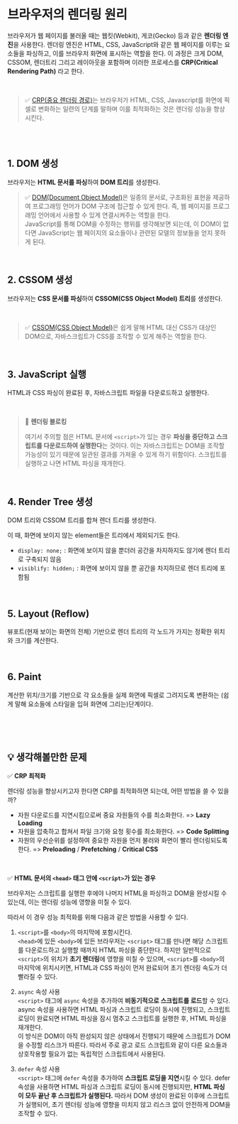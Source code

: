 # 브라우저의 렌더링 원리

브라우저가 웹 페이지를 불러올 때는 웹킷(Webkit), 게코(Gecko) 등과 같은 **렌더링 엔진**을 사용한다. 렌더링 엔진은 HTML, CSS, JavaScript와 같은 웹 페이지를 이루는 요소들을 파싱하고, 이를 브라우저 화면에 표시하는 역할을 한다. 이 과정은 크게 DOM, CSSOM, 렌더트리 그리고 레이아웃을 포함하며 이러한 프로세스를 **CRP(Critical Rendering Path)**
라고 한다.

<br/>

> ✅ [CRP(중요 렌더링 경로)](https://developer.mozilla.org/ko/docs/Web/Performance/Critical_rendering_path)는 브라우저가 HTML, CSS, Javascript를 화면에 픽셀로 변화하는 일련의 단계를 말하며 이를 최적화하는 것은 렌더링 성능을 향상시킨다.

<br/><br/>

## 1. DOM 생성

브라우저는 **HTML 문서를 파싱**하여 **DOM 트리**를 생성한다.

> ✅ [DOM(Document Object Model)](https://developer.mozilla.org/ko/docs/Web/API/Document_Object_Model/Introduction)은 일종의 문서로, 구조화된 표현을 제공하여 프로그래밍 언어가 DOM 구조에 접근할 수 있게 한다. 즉, 웹 페이지를 프로그래밍 언어에서 사용할 수 있게 연결시켜주는 역할을 한다. <br/>
> JavaScript를 통해 DOM을 수정하는 행위를 생각해보면 되는데, 이 DOM이 없다면 JavaScript는 웹 페이지의 요소들이나 관련된 모델의 정보들을 얻지 못하게 된다.

<br/>

## 2. CSSOM 생성

브라우저는 **CSS 문서를 파싱**하여 **CSSOM(CSS Object Model) 트리**를 생성한다.

<br/>

> ✅ [CSSOM(CSS Object Model)](https://developer.mozilla.org/ko/docs/Web/API/CSS_Object_Model)은 쉽게 말해 HTML 대신 CSS가 대상인 DOM으로, 자바스크립트가 CSS를 조작할 수 있게 해주는 역할을 한다.

<br/>

## 3. JavaScript 실행

HTML과 CSS 파싱이 완료된 후, 자바스크립트 파일을 다운로드하고 실행한다.

<br/>

> 🚨 **렌더링 블로킹**
>
> 여기서 주의할 점은 HTML 문서에 `<script>`가 있는 경우 **파싱을 중단하고 스크립트를 다운로드하여 실행한다**는 것이다. 이는 자바스크립트는 DOM을 조작할 가능성이 있기 때문에 일관된 결과를 가져올 수 있게 하기 위함이다. 스크립트를 실행하고 나면 HTML 파싱을 재개한다.

<br/>

## 4. Render Tree 생성

DOM 트리와 CSSOM 트리를 합쳐 렌더 트리를 생성한다.

이 때, 화면에 보이지 않는 element들은 트리에서 제외되기도 한다. <br/>

- `display: none;` : 화면에 보이지 않을 뿐더러 공간을 차지하지도 않기에 렌더 트리로 구축되지 않음
- `visiblify: hidden;` : 화면에 보이지 않을 뿐 공간을 차지하므로 렌더 트리에 포함됨

<br/>

## 5. Layout (Reflow)

뷰포트(현재 보이는 화면의 전체) 기반으로 렌더 트리의 각 노드가 가지는 정확한 위치와 크기를 계산한다.

<br/>

## 6. Paint

계산한 위치/크기를 기반으로 각 요소들을 실제 화면에 픽셀로 그려지도록 변환하는 (쉽게 말해 요소들에 스타일을 입혀 화면에 그리는)단계이다.

<br/>
<br/>
<br/>

## 💡 생각해볼만한 문제

✅ **CRP 최적화**

렌더링 성능을 향상시키고자 한다면 CRP를 최적화하면 되는데, 어떤 방법을 쓸 수 있을까? <br/>

- 자원 다운로드를 지연시킴으로써 중요 자원들의 수를 최소화한다. => **Lazy Loading**
- 자원을 압축하고 합쳐서 파일 크기와 요청 횟수를 최소화한다. => **Code Splitting**
- 자원의 우선순위를 설정하여 중요한 자원을 먼저 불러와 화면이 빨리 렌더링되도록 한다. => **Preloading** / **Prefetching** / **Critical CSS**

<br/>

✅ **HTML 문서의 `<head>` 태그 안에 `<script>`가 있는 경우**

브라우저는 스크립트를 실행한 후에야 나머지 HTML을 파싱하고 DOM을 완성시킬 수 있는데, 이는 렌더링 성능에 영향을 미칠 수 있다.

따라서 이 경우 성능 최적화를 위해 다음과 같은 방법을 사용할 수 있다.

1. `<script>`를 `<body>`의 마지막에 포함시킨다. <br/>
   `<head>`에 있든 `<body>`에 있든 브라우저는 `<script>` 태그를 만나면 해당 스크립트를 다운로드하고 실행할 때까지 HTML 파싱을 중단한다. 하지만 일반적으로 `<script>`의 위치가 **초기 렌더링**에 영향을 미칠 수 있으며, `<script>`를 `<body>`의 마지막에 위치시키면, HTML과 CSS 파싱이 먼저 완료되어 초기 렌더링 속도가 더 빨라질 수 있다.

2. `async` 속성 사용 <br/>
   `<script>` 태그에 `async` 속성을 추가하여 **비동기적으로 스크립트를 로드**할 수 있다. async 속성을 사용하면 HTML 파싱과 스크립트 로딩이 동시에 진행되고, 스크립트 로딩이 완료되면 HTML 파싱을 잠시 멈추고 스크립트를 실행한 후, HTML 파싱을 재개한다. <br/>
   이 방식은 DOM이 아직 완성되지 않은 상태에서 진행되기 때문에 스크립트가 DOM을 수정할 리스크가 따른다. 따라서 주로 광고 로드 스크립트와 같이 다른 요소들과 상호작용할 필요가 없는 독립적인 스크립트에서 사용된다.

3. `defer` 속성 사용 <br/>
   `<script>` 태그에 `defer` 속성을 추가하여 **스크립트 로딩을 지연**시킬 수 있다. defer 속성을 사용하면 HTML 파싱과 스크립트 로딩이 동시에 진행되지만, **HTML 파싱이 모두 끝난 후 스크립트가 실행된다.** 따라서 DOM 생성이 완료된 이후에 스크립트가 실행되어, 초기 렌더링 성능에 영향을 미치지 않고 리스크 없이 안전하게 DOM을 조작할 수 있다.

<br/>
